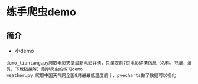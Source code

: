 # 练手爬虫demo
## 简介

* 小demo
```
demo_tiantang.py爬取电影天堂最新电影详情，只爬取前7页电影详情信息（名称，导演，演员，下载链接等）刚学爬虫的练习demo
weather.py 爬取中国天气网全国8月最最低温度前十，pyecharts做了数据可以视化
```
